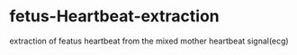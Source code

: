 # fetus-Heartbeat-extraction
extraction of featus heartbeat from the mixed mother heartbeat signal(ecg)
